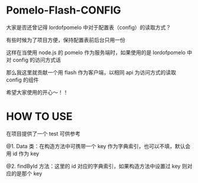 Pomelo-Flash-CONFIG
================

大家是否还曾记得 lordofpomelo 中对于配置表（config）的读取方式？

有些时候为了项目方便，保持配置表前后台只用一份

这样在当使用 node.js 的 pomelo 作为服务端时，如果使用的是 lordofpomelo 中对 config 的访问方式话

那么我这里就贡献一个用 flash 作为客户端，以相同 api 为访问方式的读取 config 的组件

希望大家使用的开心～！！



HOW TO USE
================
在项目提供了一个 test 可供参考

@1. Data 类：在构造方法中可携带一个 key 作为字典索引，也可以不填，默认会用 id 作为 key

@2. findById 方法：这里的 id 对应的字典索引，如果构造方法中设置过 key 则对应的是那个 key
